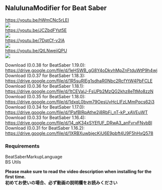 ## NalulunaModifier for Beat Saber

https://youtu.be/hWmCNc5rLEI  
[![](https://img.youtube.com/vi/hWmCNc5rLEI/0.jpg)](https://www.youtube.com/watch?v=hWmCNc5rLEI)  
https://youtu.be/JCZbdFYst5E  
[![](https://img.youtube.com/vi/JCZbdFYst5E/0.jpg)](https://www.youtube.com/watch?v=JCZbdFYst5E)  
https://youtu.be/7DqtCf-v2lA  
[![](https://img.youtube.com/vi/7DqtCf-v2lA/0.jpg)](https://www.youtube.com/watch?v=7DqtCf-v2lA)  
https://youtu.be/QtLNweiiQPU  
[![](https://img.youtube.com/vi/QtLNweiiQPU/0.jpg)](https://www.youtube.com/watch?v=QtLNweiiQPU)  
  
Download (0.0.38 for BeatSaber 1.19.0): https://drive.google.com/file/d/1eHSWB_gG8Y4oDkvhMpZnFtduWtP9h4wj  
Download (0.0.37 for BeatSaber 1.18.3): https://drive.google.com/file/d/1R5suRIEg1sdhaR0Nbc2RcfYtW4PbFCLE  
Download (0.0.36 for BeatSaber 1.18.1): https://drive.google.com/file/d/1tCEValJ-FsUPb2MzQG2khz8eTtMo8zzN  
Download (0.0.35 for BeatSaber 1.18.0): https://drive.google.com/file/d/1dxqL0bvm79OesUvHcLlFzLMmPqcs62j3  
Download (0.0.34 for BeatSaber 1.17.0): https://drive.google.com/file/d/1PafBIRpAthe2j8RbFj_nT-kP_xAVEuWT  
Download (0.0.33 for BeatSaber 1.16.4): https://drive.google.com/file/d/14_qK34xSYEfUF_DRwA3_anFvrvFNvbBl  
Download (0.0.31 for BeatSaber 1.16.2): https://drive.google.com/file/d/1XRBXuwbjecKiU6E9pbft4U9F5hHxQ578  

### Requirements
BeatSaberMarkupLanguage  
BS Utils  

**Please make sure to read the video description when installing for the first time.**  
**初めてお使いの場合、必ず動画の説明欄をお読みください**
